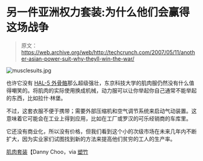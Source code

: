 # 另一件亚洲权力套装:为什么他们会赢得这场战争

> 原文：<https://web.archive.org/web/http://techcrunch.com/2007/05/11/another-asian-power-suit-why-theyll-win-the-war/>

![musclesuits.jpg](img/3d0a7612113d6fbb923d8179e72a3f18.png)

也许它没有 [HAL-5 外骨骼](https://web.archive.org/web/20170112211912/http://crunchgear.com/2007/04/24/rent-the-hal-5-exoskeleton-for-590mo/)那么超级强壮，东京科技大学的肌肉服仍然没有什么值得嘲笑的。将肌肉的实际使用换成机械，动力服可以让你举起你自己通常不能举起的东西，比如拉什·林堡。

不过，这套衣服不便于携带；需要外部压缩机和空气调节系统来启动气动装置。这意味着它可能会在工业上得到应用，比如在工厂或罗汉的可乐经销商的车库里。

它还没有商业化，所以没有价格，但我们看到这个小的次级市场在未来几年内不断扩大，因为实业家们试图找到新的方法来提高他们贫穷的工人的生产率。

[肌肉套装](https://web.archive.org/web/20170112211912/http://www.dannychoo.com/blog_entry/eng/848/Muscle+Suits/)【Danny Choo，via [塑竹](https://web.archive.org/web/20170112211912/http://www.plasticbamboo.com/)